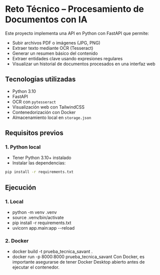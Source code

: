 # Reto Técnico – Procesamiento de Documentos con IA

Este proyecto implementa una API en Python con FastAPI que permite:

- Subir archivos PDF o imágenes (JPG, PNG)
- Extraer texto mediante OCR (Tesseract)
- Generar un resumen básico del contenido
- Extraer entidades clave usando expresiones regulares
- Visualizar un historial de documentos procesados en una interfaz web


##  Tecnologías utilizadas

- Python 3.10
- FastAPI
- OCR con `pytesseract`
- Visualización web con TailwindCSS
- Contenedorización con Docker
- Almacenamiento local en `storage.json`


##  Requisitos previos

### 1. Python local

- Tener Python 3.10+ instalado
- Instalar las dependencias:

```bash
pip install -r requirements.txt

```

## Ejecución

### 1. Local
- python -m venv .venv
- source .venv/bin/activate          
- pip install -r requirements.txt
- uvicorn app.main:app --reload

### 2. Docker
- docker build -t prueba_tecnica_savant .
- docker run -p 8000:8000 prueba_tecnica_savant
Con Docker, es importante asegurarse de tener Docker Desktop abierto antes de ejecutar el contenedor.
